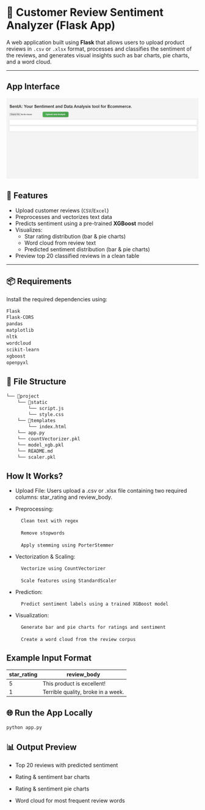 # 🧠 Customer Review Sentiment Analyzer (Flask App)

A web application built using **Flask** that allows users to upload product reviews in `.csv` or `.xlsx` format, processes and classifies the sentiment of the reviews, and generates visual insights such as bar charts, pie charts, and a word cloud.

---

## App Interface
![Interface](interface/SentA.jpg)

## 🚀 Features

- Upload customer reviews (`CSV`/`Excel`)
- Preprocesses and vectorizes text data
- Predicts sentiment using a pre-trained **XGBoost** model
- Visualizes:
  - Star rating distribution (bar & pie charts)
  - Word cloud from review text
  - Predicted sentiment distribution (bar & pie charts)
- Preview top 20 classified reviews in a clean table

---

## 📦 Requirements

Install the required dependencies using:

```bash
Flask
Flask-CORS
pandas
matplotlib
nltk
wordcloud
scikit-learn
xgboost
openpyxl
```
## 📁 File Structure

```
└── 📁project
    └── 📁static
        └── script.js
        └── style.css
    └── 📁templates
        └── index.html
    └── app.py
    └── countVectorizer.pkl
    └── model_xgb.pkl
    └── README.md
    └── scaler.pkl
```
## How It Works?

- Upload File: 
        Users upload a .csv or .xlsx file containing two required columns: star_rating and review_body.

- Preprocessing:

        Clean text with regex

        Remove stopwords

        Apply stemming using PorterStemmer

- Vectorization & Scaling:

        Vectorize using CountVectorizer

        Scale features using StandardScaler

- Prediction:

        Predict sentiment labels using a trained XGBoost model

- Visualization:

        Generate bar and pie charts for ratings and sentiment

        Create a word cloud from the review corpus

## Example Input Format
| star\_rating | review\_body                       |
| ------------ | ---------------------------------- |
| 5            | This product is excellent!         |
| 1            | Terrible quality, broke in a week. |

## 🌐 Run the App Locally
```bash
python app.py
```

## 📊 Output Preview
- Top 20 reviews with predicted sentiment

- Rating & sentiment bar charts

- Rating & sentiment pie charts

- Word cloud for most frequent review words
